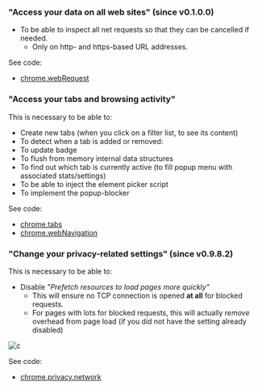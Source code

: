 ### "Access your data on all web sites" (since v0.1.0.0)

- To be able to inspect all net requests so that they can be cancelled if needed.
    - Only on http- and https-based URL addresses.

See code:

- [chrome.webRequest](https://github.com/gorhill/uBlock/search?q=%22chrome.webRequest%22&type=Code)

### "Access your tabs and browsing activity"

This is necessary to be able to:

- Create new tabs (when you click on a filter list, to see its content)
- To detect when a tab is added or removed:
- To update badge
- To flush from memory internal data structures
- To find out which tab is currently active (to fill popup menu with associated stats/settings)
- To be able to inject the element picker script
- To implement the popup-blocker

See code:

- [chrome.tabs](https://github.com/gorhill/uBlock/search?q=%22chrome.tabs%22&type=Code)
- [chrome.webNavigation](https://github.com/gorhill/uBlock/search?q=%22chrome.webNavigation%22&type=Code)

### "Change your privacy-related settings" (since v0.9.8.2)

This is necessary to be able to:

- Disable _"Prefetch resources to load pages more quickly"_
    - This will ensure no TCP connection is opened **at all** for blocked requests.
    - For pages with lots for blocked requests, this will actually _remove_ overhead from page load (if you did not have the setting already disabled)

![c](https://cloud.githubusercontent.com/assets/585534/7914528/924b9314-0845-11e5-8012-f67e4b1814cd.png)

See code:

- [chrome.privacy.network](https://github.com/gorhill/uBlock/commit/e65c2939757f09db646d277b82da8690aaf3adbc)